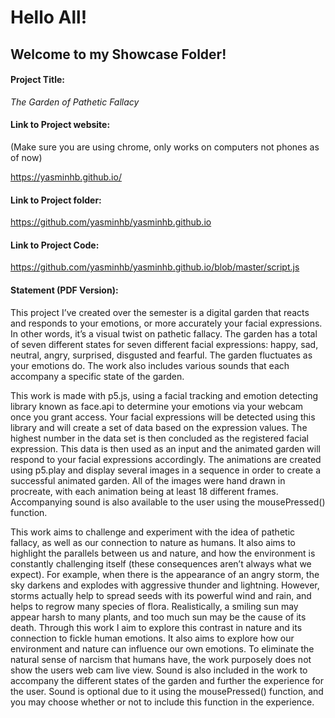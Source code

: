 # Hello All!

## Welcome to my Showcase Folder!

#### Project Title: 
*The Garden of Pathetic Fallacy*

#### Link to Project website:

(Make sure you are using chrome, only works on computers not phones as of now)

https://yasminhb.github.io/

#### Link to Project folder:
https://github.com/yasminhb/yasminhb.github.io

#### Link to Project Code:
https://github.com/yasminhb/yasminhb.github.io/blob/master/script.js


#### Statement (PDF Version):
This project I’ve created over the semester is a digital garden that reacts and responds to your emotions, or more accurately your facial expressions. In other words, it’s a visual twist on pathetic fallacy. The garden has a total of seven different states for seven different facial expressions: happy, sad, neutral, angry, surprised, disgusted and fearful. The garden fluctuates as your emotions do. The work also includes various sounds that each accompany a specific state of the garden. 

This work is made with p5.js, using a facial tracking and emotion detecting library known as face.api to determine your emotions via your webcam once you grant access. Your facial expressions will be detected using this library and will create a set of data based on the expression values. The highest number in the data set is then concluded as the registered facial expression. This data is then used as an input and the animated garden will respond to your facial expressions accordingly. The animations are created using p5.play and display several images in a sequence in order to create a successful animated garden. All of the images were hand drawn in procreate, with each animation being at least 18 different frames. Accompanying sound is also available to the user using the mousePressed() function.

This work aims to challenge and experiment with the idea of pathetic fallacy, as well as our connection to nature as humans. It also aims to highlight the parallels between us and nature, and how the environment is constantly challenging itself (these consequences aren’t always what we expect). For example, when there is the appearance of an angry storm, the sky darkens and explodes with aggressive thunder and lightning. However, storms actually help to spread seeds with its powerful wind and rain, and helps to regrow many species of flora. Realistically, a smiling sun may appear harsh to many plants, and too much sun may be the cause of its death. Through this work I aim to explore this contrast in nature and its connection to fickle human emotions. It also aims to explore how our environment and nature can influence our own emotions. To eliminate the natural sense of narcism that humans have, the work purposely does not show the users web cam live view. Sound is also included in the work to accompany the different states of the garden and further the experience for the user. Sound is optional due to it using the mousePressed() function, and you may choose whether or not to include this function in the experience. 
